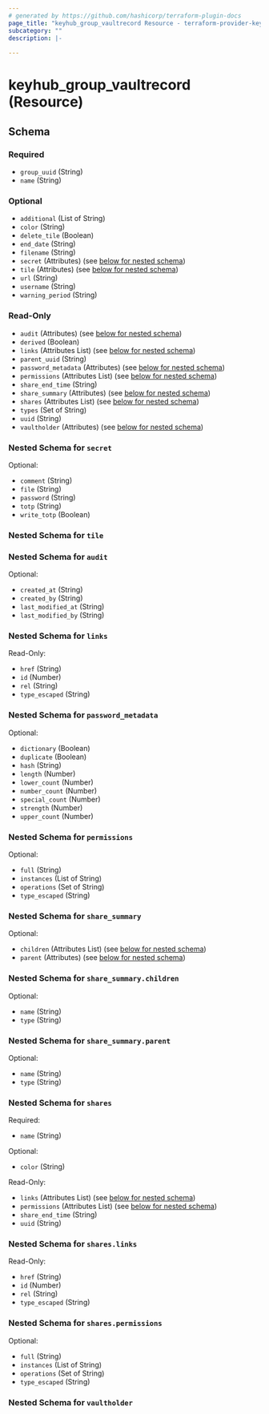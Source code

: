 ```yaml
---
# generated by https://github.com/hashicorp/terraform-plugin-docs
page_title: "keyhub_group_vaultrecord Resource - terraform-provider-keyhub"
subcategory: ""
description: |-
  
---
```


# keyhub_group_vaultrecord (Resource)





<!-- schema generated by tfplugindocs -->
## Schema

### Required

- `group_uuid` (String)
- `name` (String)

### Optional

- `additional` (List of String)
- `color` (String)
- `delete_tile` (Boolean)
- `end_date` (String)
- `filename` (String)
- `secret` (Attributes) (see [below for nested schema](#nestedatt--secret))
- `tile` (Attributes) (see [below for nested schema](#nestedatt--tile))
- `url` (String)
- `username` (String)
- `warning_period` (String)

### Read-Only

- `audit` (Attributes) (see [below for nested schema](#nestedatt--audit))
- `derived` (Boolean)
- `links` (Attributes List) (see [below for nested schema](#nestedatt--links))
- `parent_uuid` (String)
- `password_metadata` (Attributes) (see [below for nested schema](#nestedatt--password_metadata))
- `permissions` (Attributes List) (see [below for nested schema](#nestedatt--permissions))
- `share_end_time` (String)
- `share_summary` (Attributes) (see [below for nested schema](#nestedatt--share_summary))
- `shares` (Attributes List) (see [below for nested schema](#nestedatt--shares))
- `types` (Set of String)
- `uuid` (String)
- `vaultholder` (Attributes) (see [below for nested schema](#nestedatt--vaultholder))

<a id="nestedatt--secret"></a>
### Nested Schema for `secret`

Optional:

- `comment` (String)
- `file` (String)
- `password` (String)
- `totp` (String)
- `write_totp` (Boolean)


<a id="nestedatt--tile"></a>
### Nested Schema for `tile`


<a id="nestedatt--audit"></a>
### Nested Schema for `audit`

Optional:

- `created_at` (String)
- `created_by` (String)
- `last_modified_at` (String)
- `last_modified_by` (String)


<a id="nestedatt--links"></a>
### Nested Schema for `links`

Read-Only:

- `href` (String)
- `id` (Number)
- `rel` (String)
- `type_escaped` (String)


<a id="nestedatt--password_metadata"></a>
### Nested Schema for `password_metadata`

Optional:

- `dictionary` (Boolean)
- `duplicate` (Boolean)
- `hash` (String)
- `length` (Number)
- `lower_count` (Number)
- `number_count` (Number)
- `special_count` (Number)
- `strength` (Number)
- `upper_count` (Number)


<a id="nestedatt--permissions"></a>
### Nested Schema for `permissions`

Optional:

- `full` (String)
- `instances` (List of String)
- `operations` (Set of String)
- `type_escaped` (String)


<a id="nestedatt--share_summary"></a>
### Nested Schema for `share_summary`

Optional:

- `children` (Attributes List) (see [below for nested schema](#nestedatt--share_summary--children))
- `parent` (Attributes) (see [below for nested schema](#nestedatt--share_summary--parent))

<a id="nestedatt--share_summary--children"></a>
### Nested Schema for `share_summary.children`

Optional:

- `name` (String)
- `type` (String)


<a id="nestedatt--share_summary--parent"></a>
### Nested Schema for `share_summary.parent`

Optional:

- `name` (String)
- `type` (String)



<a id="nestedatt--shares"></a>
### Nested Schema for `shares`

Required:

- `name` (String)

Optional:

- `color` (String)

Read-Only:

- `links` (Attributes List) (see [below for nested schema](#nestedatt--shares--links))
- `permissions` (Attributes List) (see [below for nested schema](#nestedatt--shares--permissions))
- `share_end_time` (String)
- `uuid` (String)

<a id="nestedatt--shares--links"></a>
### Nested Schema for `shares.links`

Read-Only:

- `href` (String)
- `id` (Number)
- `rel` (String)
- `type_escaped` (String)


<a id="nestedatt--shares--permissions"></a>
### Nested Schema for `shares.permissions`

Optional:

- `full` (String)
- `instances` (List of String)
- `operations` (Set of String)
- `type_escaped` (String)



<a id="nestedatt--vaultholder"></a>
### Nested Schema for `vaultholder`
